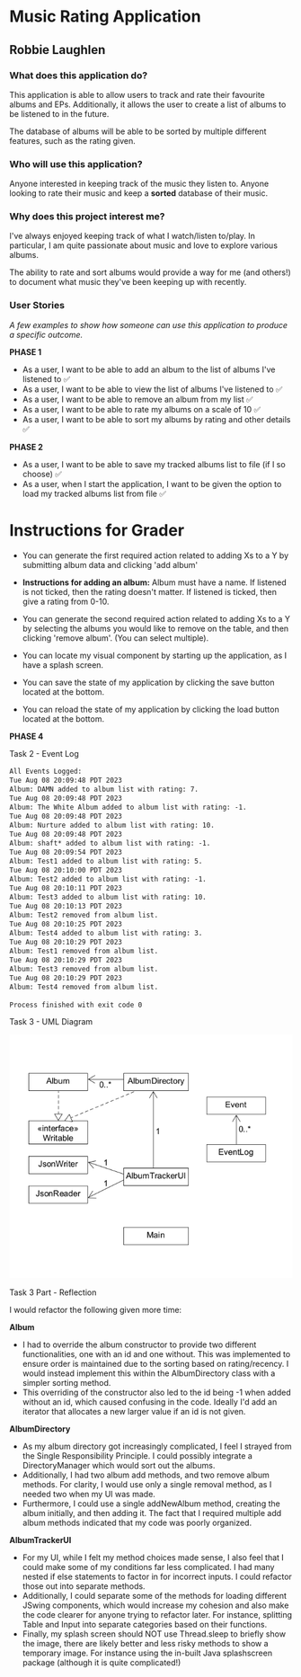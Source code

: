 # Music Rating Application

## Robbie Laughlen

### What does this application do?

<p>This application is able to allow users to track and rate their favourite albums and EPs.
Additionally, it allows the user to create a list of albums to be listened to in the future.</p>
The database of albums will be able to be sorted by multiple different features, such as the rating given.



### Who will use this application?

Anyone interested in keeping track of the music they listen to.
Anyone looking to rate their music and keep a **sorted** database of their music.



### Why does this project interest me?
<p> I've always enjoyed keeping track of what I watch/listen to/play.
In particular, I am quite passionate about music and love to explore various albums.</p>
The ability to rate and sort albums would provide a way for me (and others!) to 
document what music they've been keeping up with recently.



### User Stories

*A few examples to show how someone can use this application to produce a specific outcome.*

**PHASE 1**

- As a user, I want to be able to add an album to the list of albums I've listened to ✅
- As a user, I want to be able to view the list of albums I've listened to ✅
- As a user, I want to be able to remove an album from my list ✅
- As a user, I want to be able to rate my albums on a scale of 10 ✅
- As a user, I want to be able to sort my albums by rating and other details ✅

**PHASE 2**

- As a user, I want to be able to save my tracked albums list to file (if I so choose) ✅
- As a user, when I start the application, I want to be given the option to load my tracked albums list from file ✅

# Instructions for Grader

- You can generate the first required action related to adding Xs to a Y by submitting album data and clicking 'add album'
- **Instructions for adding an album:** Album must have a name. If listened is not ticked, then the rating doesn't matter. If listened is ticked, then give a rating from 0-10.

- You can generate the second required action related to adding Xs to a Y by selecting the albums you would like to remove on the table, and then clicking 'remove album'. (You can select multiple).

- You can locate my visual component by starting up the application, as I have a splash screen.

- You can save the state of my application by clicking the save button located at the bottom.

- You can reload the state of my application by clicking the load button located at the bottom.

**PHASE 4**

Task 2 - Event Log

```
All Events Logged: 
Tue Aug 08 20:09:48 PDT 2023
Album: DAMN added to album list with rating: 7.
Tue Aug 08 20:09:48 PDT 2023
Album: The White Album added to album list with rating: -1.
Tue Aug 08 20:09:48 PDT 2023
Album: Nurture added to album list with rating: 10.
Tue Aug 08 20:09:48 PDT 2023
Album: shaft* added to album list with rating: -1.
Tue Aug 08 20:09:54 PDT 2023
Album: Test1 added to album list with rating: 5.
Tue Aug 08 20:10:00 PDT 2023
Album: Test2 added to album list with rating: -1.
Tue Aug 08 20:10:11 PDT 2023
Album: Test3 added to album list with rating: 10.
Tue Aug 08 20:10:13 PDT 2023
Album: Test2 removed from album list.
Tue Aug 08 20:10:25 PDT 2023
Album: Test4 added to album list with rating: 3.
Tue Aug 08 20:10:29 PDT 2023
Album: Test1 removed from album list.
Tue Aug 08 20:10:29 PDT 2023
Album: Test3 removed from album list.
Tue Aug 08 20:10:29 PDT 2023
Album: Test4 removed from album list.

Process finished with exit code 0
```

Task 3 - UML Diagram

![UML Diagram](umldiagram.png "UML Diagram")

Task 3 Part - Reflection

I would refactor the following given more time:

**Album**
- I had to override the album constructor to provide two different functionalities, one with an id and one without. This was implemented to ensure order is maintained due to the sorting based on rating/recency. I would instead implement this within the AlbumDirectory class with a simpler sorting method.
- This overriding of the constructor also led to the id being -1 when added without an id, which caused confusing in the code. Ideally I'd add an iterator that allocates a new larger value if an id is not given.

**AlbumDirectory**
- As my album directory got increasingly complicated, I feel I strayed from the Single Responsibility Principle. I could possibly integrate a DirectoryManager which would sort out the albums.
- Additionally, I had two album add methods, and two remove album methods. For clarity, I would use only a single removal method, as I needed two when my UI was made.
- Furthermore, I could use a single addNewAlbum method, creating the album initially, and then adding it. The fact that I required multiple add album methods indicated that my code was poorly organized.

**AlbumTrackerUI**
- For my UI, while I felt my method choices made sense, I also feel that I could make some of my conditions far less complicated. I had many nested if else statements to factor in for incorrect inputs. I could refactor those out into separate methods.
- Additionally, I could separate some of the methods for loading different JSwing components, which would increase my cohesion and also make the code clearer for anyone trying to refactor later. For instance, splitting Table and Input into separate categories based on their functions.
- Finally, my splash screen should NOT use Thread.sleep to briefly show the image, there are likely better and less risky methods to show a temporary image. For instance using the in-built Java splashscreen package (although it is quite complicated!)